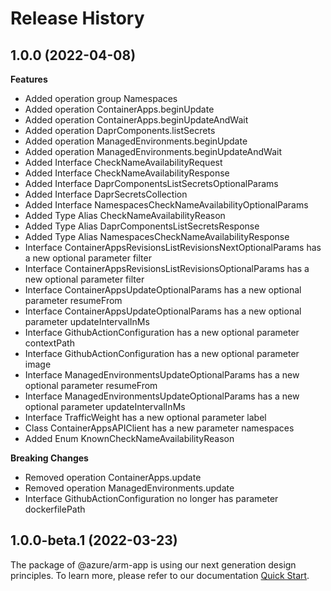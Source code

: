 # Release History
    
## 1.0.0 (2022-04-08)
    
**Features**

  - Added operation group Namespaces
  - Added operation ContainerApps.beginUpdate
  - Added operation ContainerApps.beginUpdateAndWait
  - Added operation DaprComponents.listSecrets
  - Added operation ManagedEnvironments.beginUpdate
  - Added operation ManagedEnvironments.beginUpdateAndWait
  - Added Interface CheckNameAvailabilityRequest
  - Added Interface CheckNameAvailabilityResponse
  - Added Interface DaprComponentsListSecretsOptionalParams
  - Added Interface DaprSecretsCollection
  - Added Interface NamespacesCheckNameAvailabilityOptionalParams
  - Added Type Alias CheckNameAvailabilityReason
  - Added Type Alias DaprComponentsListSecretsResponse
  - Added Type Alias NamespacesCheckNameAvailabilityResponse
  - Interface ContainerAppsRevisionsListRevisionsNextOptionalParams has a new optional parameter filter
  - Interface ContainerAppsRevisionsListRevisionsOptionalParams has a new optional parameter filter
  - Interface ContainerAppsUpdateOptionalParams has a new optional parameter resumeFrom
  - Interface ContainerAppsUpdateOptionalParams has a new optional parameter updateIntervalInMs
  - Interface GithubActionConfiguration has a new optional parameter contextPath
  - Interface GithubActionConfiguration has a new optional parameter image
  - Interface ManagedEnvironmentsUpdateOptionalParams has a new optional parameter resumeFrom
  - Interface ManagedEnvironmentsUpdateOptionalParams has a new optional parameter updateIntervalInMs
  - Interface TrafficWeight has a new optional parameter label
  - Class ContainerAppsAPIClient has a new parameter namespaces
  - Added Enum KnownCheckNameAvailabilityReason

**Breaking Changes**

  - Removed operation ContainerApps.update
  - Removed operation ManagedEnvironments.update
  - Interface GithubActionConfiguration no longer has parameter dockerfilePath
    
    
## 1.0.0-beta.1 (2022-03-23)

The package of @azure/arm-app is using our next generation design principles. To learn more, please refer to our documentation [Quick Start](https://aka.ms/js-track2-quickstart).
